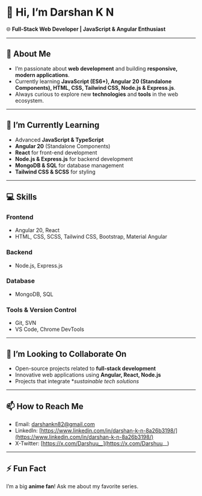 # 👋 Hi, I’m Darshan K N

🌐 **Full-Stack Web Developer | JavaScript & Angular Enthusiast**  

---

## 🔭 About Me
- I’m passionate about **web development** and building **responsive, modern applications**.
- Currently learning **JavaScript (ES6+), Angular 20 (Standalone Components), HTML, CSS, Tailwind CSS, Node.js & Express.js**.
- Always curious to explore new **technologies** and **tools** in the web ecosystem.

---

## 🌱 I’m Currently Learning
- Advanced **JavaScript & TypeScript**
- **Angular 20** (Standalone Components)
- **React** for front-end development
- **Node.js & Express.js** for backend development
- **MongoDB & SQL** for database management
- **Tailwind CSS & SCSS** for styling

---

## 💻 Skills
### Frontend
- Angular 20, React
- HTML, CSS, SCSS, Tailwind CSS, Bootstrap, Material Angular

### Backend
- Node.js, Express.js

### Database
- MongoDB, SQL

### Tools & Version Control
- Git, SVN
- VS Code, Chrome DevTools

---

## 🤝 I’m Looking to Collaborate On
- Open-source projects related to **full-stack development**
- Innovative web applications using **Angular, React, Node.js**
- Projects that integrate **sustainable tech solutions*

---

## 📫 How to Reach Me
- Email: [darshankn82@gmail.com](mailto:darshankn82@gmail.com)
- LinkedIn: [https://www.linkedin.com/in/darshan-k-n-8a26b3198/](https://www.linkedin.com/in/darshan-k-n-8a26b3198/)
- X-Twitter: [https://x.com/Darshuu__](https://x.com/Darshuu__)

---

## ⚡ Fun Fact
I’m a big **anime fan**! Ask me about my favorite series.  

